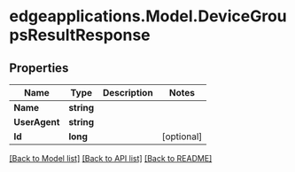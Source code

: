 # edgeapplications.Model.DeviceGroupsResultResponse

## Properties

Name | Type | Description | Notes
------------ | ------------- | ------------- | -------------
**Name** | **string** |  | 
**UserAgent** | **string** |  | 
**Id** | **long** |  | [optional] 

[[Back to Model list]](../../README.md#documentation-for-models) [[Back to API list]](../../README.md#documentation-for-api-endpoints) [[Back to README]](../../README.md)

